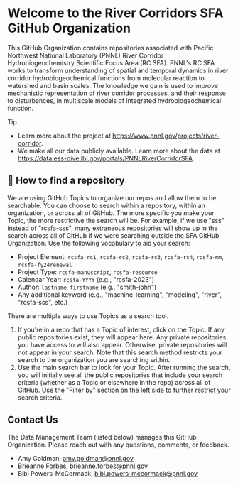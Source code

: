 # Welcome to the River Corridors SFA GitHub Organization
This GitHub Organization contains repositories associated with Pacific Northwest National Laboratory (PNNL) River Corridor Hydrobiogeochemistry Scientific Focus Area (RC SFA). PNNL's RC SFA works to transform understanding of spatial and temporal dynamics in river corridor hydrobiogeochemical functions from molecular reaction to watershed and basin scales. The knowledge we gain is used to improve mechanistic representation of river corridor processes, and their response to disturbances, in multiscale models of integrated hydrobiogeochemical function.  

 
> [!TIP]
> - Learn more about the project at https://www.pnnl.gov/projects/river-corridor.  
> - We make all our data publicly available. Learn more about the data at https://data.ess-dive.lbl.gov/portals/PNNLRiverCorridorSFA. 

## :mag_right: How to find a repository
We are using GitHub Topics to organize our repos and allow them to be searchable. You can choose to search within a repository, within an organization, or across all of GitHub. The more specific you make your Topic, the more restrictive the search will be. For example, if we use "sss" instead of "rcsfa-sss", many extraneous repositories will show up in the search across all of GitHub if we were searching outside the SFA GitHub Organization. Use the following vocabulary to aid your search: 
- Project Element: `rcsfa-rc1`, `rcsfa-rc2`, `rcsfa-rc3`, `rcsfa-rc4`, `rcsfa-mm`, `rcsfa-fy24renewal`
- Project Type: `rcsfa-manuscript`, `rcsfa-resource`
- Calendar Year: `rcsfa-YYYY` (e.g., "rcsfa-2023")
- Author: `lastname-firstname` (e.g., "smith-john")
- Any additional keyword (e.g., "machine-learning", "modeling", "river", "rcsfa-sss", etc.)

There are multiple ways to use Topics as a search tool.
1. If you're in a repo that has a Topic of interest, click on the Topic. If any public repositories exist, they will appear here. Any private repositories you have access to will also appear. Otherwise, private repositories will not appear in your search. Note that this search method restricts your search to the organization you are searching within.
2. Use the main search bar to look for your Topic. After running the search, you will initially see all the public repositories that include your search criteria (whether as a Topic or elsewhere in the repo) across all of GitHub. Use the "Filter by" section on the left side to further restrict your search criteria.

## Contact Us
The Data Management Team (listed below) manages this GitHub Organization. Please reach out with any questions, comments, or feedback.
- Amy Goldman, amy.goldman@pnnl.gov  
- Brieanne Forbes, brieanne.forbes@pnnl.gov  
- Bibi Powers-McCormack, bibi.powers-mccormack@pnnl.gov
